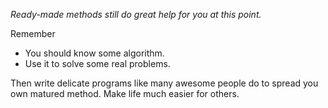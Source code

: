 *Ready-made methods still do great help for you at this point.*

Remember

* You should know some algorithm.
* Use it to solve some real problems.

Then write delicate programs like many awesome people do to spread you own matured method. Make life much easier for others.
   
